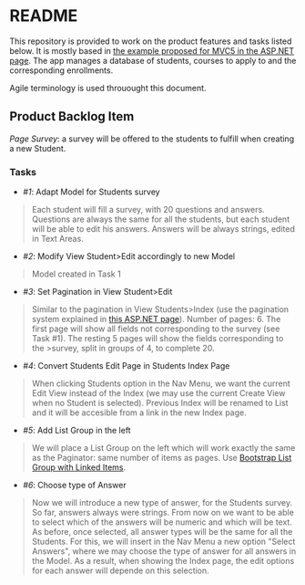 # README #
This repository is provided to work on the product features and tasks listed below.
It is mostly based in [the example proposed for MVC5 in the ASP.NET page](http://www.asp.net/mvc/tutorials/getting-started-with-ef-using-mvc/creating-an-entity-framework-data-model-for-an-asp-net-mvc-application). The app manages a database of students, courses to apply to and the corresponding enrollments.
 
Agile terminology is used throuought this document.

## Product Backlog Item ##
*Page Survey*: a survey will be offered to the students to fulfill when creating a new Student. 

### Tasks ###

* *\#1*: Adapt Model for Students survey
>Each student will fill a survey, with 20 questions and answers.
>Questions are always the same for all the students, but each student will be able to edit his answers.
>Answers will be always strings, edited in Text Areas.
 
* *\#2*: Modify View Student>Edit accordingly to new Model
>Model created in Task 1

* *\#3*: Set Pagination in View Student>Edit
>Similar to the pagination in View Students>Index (use the pagination system explained in [this ASP.NET page](http://www.asp.net/mvc/tutorials/getting-started-with-ef-using-mvc/sorting-filtering-and-paging-with-the-entity-framework-in-an-asp-net-mvc-application)).
>Number of pages: 6. The first page will show all fields not corresponding to the survey (see Task #1). The resting 5 pages will show the fields corresponding to the >survey, split in groups of 4, to complete 20.

* *\#4*: Convert Students Edit Page in Students Index Page
>When clicking Students option in the Nav Menu, we want the current Edit View instead of the Index (we may use the current Create View when no Student is selected).
>Previous Index will be renamed to List and it will be accesible from a link in the new Index page.

* *\#5*: Add List Group in the left
>We will place a List Group on the left which will work exactly the same as the Paginator: same number of items as pages.
>Use [Bootstrap List Group with Linked Items](http://getbootstrap.com/components/#list-group).

* *\#6*: Choose type of Answer
>Now we will introduce a new type of answer, for the Students survey.
>So far, answers always were strings. From now on we want to be able to select which of the answers will be numeric and which will be text. As before, once selected, all answer types will be the same for all the Students.
>For this, we will insert in the Nav Menu a new option "Select Answers", where we may choose the type of answer for all answers in the Model. As a result, when showing the Index page, the edit options for each answer will depende on this selection.